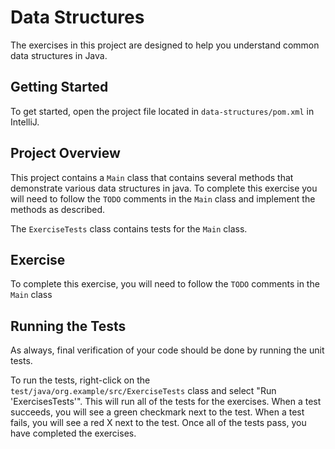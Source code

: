 
# Data Structures

The exercises in this project are designed to help you understand common data structures in Java.

## Getting Started

To get started, open the project file located in `data-structures/pom.xml` in IntelliJ.

## Project Overview 

This project contains a `Main` class that contains several methods that demonstrate various data
structures in java. To complete this exercise you will need to follow the `TODO` comments in the `Main` class
and implement the methods as described.

The `ExerciseTests` class contains tests for the `Main` class.

## Exercise

To complete this exercise, you will need to follow the `TODO` comments in the `Main` class

## Running the Tests

As always, final verification of your code should be done by running the unit tests.

To run the tests, right-click on the `test/java/org.example/src/ExerciseTests` class and select "Run 'ExercisesTests'".
This will run all of the tests for the exercises. When a test succeeds, you will see a green checkmark next to the test.
When a test fails, you will see a red X next to the test.  Once all of the tests pass, you have completed the exercises.

